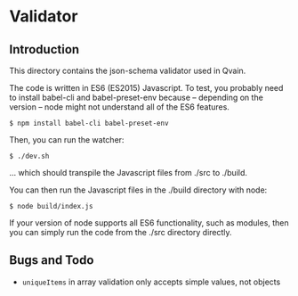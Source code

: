 # Validator

## Introduction

This directory contains the json-schema validator used in Qvain.

The code is written in ES6 (ES2015) Javascript. To test, you probably need to install babel-cli and babel-preset-env because – depending on the version – node might not understand all of the ES6 features.

```
$ npm install babel-cli babel-preset-env
```

Then, you can run the watcher:

```
$ ./dev.sh
```

... which should transpile the Javascript files from ./src to ./build.

You can then run the Javascript files in the ./build directory with node:

```
$ node build/index.js
```

If your version of node supports all ES6 functionality, such as modules, then you can simply run the code from the ./src directory directly.


## Bugs and Todo

- `uniqueItems` in array validation only accepts simple values, not objects
